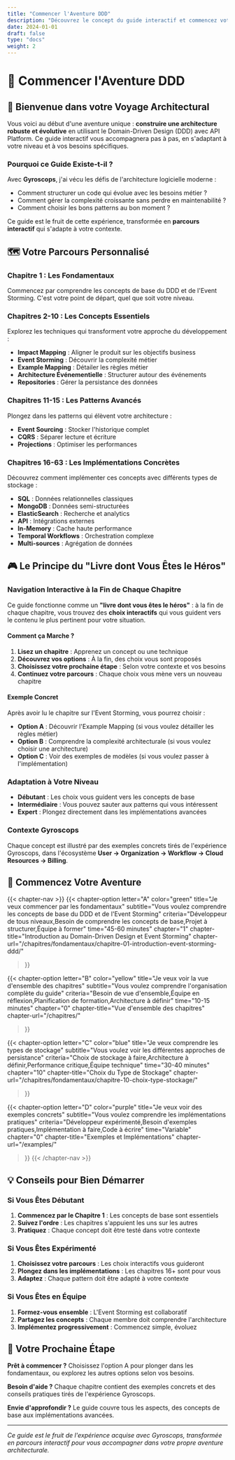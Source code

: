 ```yaml
---
title: "Commencer l'Aventure DDD"
description: "Découvrez le concept du guide interactif et commencez votre parcours personnalisé"
date: 2024-01-01
draft: false
type: "docs"
weight: 2
---
```


# 🚀 Commencer l'Aventure DDD

## 🎯 **Bienvenue dans votre Voyage Architectural**

Vous voici au début d'une aventure unique : **construire une architecture robuste et évolutive** en utilisant le Domain-Driven Design (DDD) avec API Platform. Ce guide interactif vous accompagnera pas à pas, en s'adaptant à votre niveau et à vos besoins spécifiques.

### **Pourquoi ce Guide Existe-t-il ?**

Avec **Gyroscops**, j'ai vécu les défis de l'architecture logicielle moderne :
- Comment structurer un code qui évolue avec les besoins métier ?
- Comment gérer la complexité croissante sans perdre en maintenabilité ?
- Comment choisir les bons patterns au bon moment ?

Ce guide est le fruit de cette expérience, transformée en **parcours interactif** qui s'adapte à votre contexte.

## 🗺️ **Votre Parcours Personnalisé**

### **Chapitre 1 : Les Fondamentaux**
Commencez par comprendre les concepts de base du DDD et de l'Event Storming. C'est votre point de départ, quel que soit votre niveau.

### **Chapitres 2-10 : Les Concepts Essentiels**
Explorez les techniques qui transforment votre approche du développement :
- **Impact Mapping** : Aligner le produit sur les objectifs business
- **Event Storming** : Découvrir la complexité métier
- **Example Mapping** : Détailer les règles métier
- **Architecture Événementielle** : Structurer autour des événements
- **Repositories** : Gérer la persistance des données

### **Chapitres 11-15 : Les Patterns Avancés**
Plongez dans les patterns qui élèvent votre architecture :
- **Event Sourcing** : Stocker l'historique complet
- **CQRS** : Séparer lecture et écriture
- **Projections** : Optimiser les performances

### **Chapitres 16-63 : Les Implémentations Concrètes**
Découvrez comment implémenter ces concepts avec différents types de stockage :
- **SQL** : Données relationnelles classiques
- **MongoDB** : Données semi-structurées
- **ElasticSearch** : Recherche et analytics
- **API** : Intégrations externes
- **In-Memory** : Cache haute performance
- **Temporal Workflows** : Orchestration complexe
- **Multi-sources** : Agrégation de données

## 🎮 **Le Principe du "Livre dont Vous Êtes le Héros"**

### **Navigation Interactive à la Fin de Chaque Chapitre**
Ce guide fonctionne comme un **"livre dont vous êtes le héros"** : à la fin de chaque chapitre, vous trouvez des **choix interactifs** qui vous guident vers le contenu le plus pertinent pour votre situation.

#### **Comment ça Marche ?**
1. **Lisez un chapitre** : Apprenez un concept ou une technique
2. **Découvrez vos options** : À la fin, des choix vous sont proposés
3. **Choisissez votre prochaine étape** : Selon votre contexte et vos besoins
4. **Continuez votre parcours** : Chaque choix vous mène vers un nouveau chapitre

#### **Exemple Concret**
Après avoir lu le chapitre sur l'Event Storming, vous pourrez choisir :
- **Option A** : Découvrir l'Example Mapping (si vous voulez détailler les règles métier)
- **Option B** : Comprendre la complexité architecturale (si vous voulez choisir une architecture)
- **Option C** : Voir des exemples de modèles (si vous voulez passer à l'implémentation)

### **Adaptation à Votre Niveau**
- **Débutant** : Les choix vous guident vers les concepts de base
- **Intermédiaire** : Vous pouvez sauter aux patterns qui vous intéressent
- **Expert** : Plongez directement dans les implémentations avancées

### **Contexte Gyroscops**
Chaque concept est illustré par des exemples concrets tirés de l'expérience Gyroscops, dans l'écosystème **User → Organization → Workflow → Cloud Resources → Billing**.

## 🚀 **Commencez Votre Aventure**

{{< chapter-nav >}}
  {{< chapter-option 
    letter="A" 
    color="green" 
    title="Je veux commencer par les fondamentaux" 
    subtitle="Vous voulez comprendre les concepts de base du DDD et de l'Event Storming"
    criteria="Développeur de tous niveaux,Besoin de comprendre les concepts de base,Projet à structurer,Équipe à former"
    time="45-60 minutes"
    chapter="1"
    chapter-title="Introduction au Domain-Driven Design et Event Storming"
    chapter-url="/chapitres/fondamentaux/chapitre-01-introduction-event-storming-ddd/"
  >}}
  
  {{< chapter-option 
    letter="B" 
    color="yellow" 
    title="Je veux voir la vue d'ensemble des chapitres" 
    subtitle="Vous voulez comprendre l'organisation complète du guide"
    criteria="Besoin de vue d'ensemble,Équipe en réflexion,Planification de formation,Architecture à définir"
    time="10-15 minutes"
    chapter="0"
    chapter-title="Vue d'ensemble des chapitres"
    chapter-url="/chapitres/"
  >}}
  
  {{< chapter-option 
    letter="C" 
    color="blue" 
    title="Je veux comprendre les types de stockage" 
    subtitle="Vous voulez voir les différentes approches de persistance"
    criteria="Choix de stockage à faire,Architecture à définir,Performance critique,Équipe technique"
    time="30-40 minutes"
    chapter="10"
    chapter-title="Choix du Type de Stockage"
    chapter-url="/chapitres/fondamentaux/chapitre-10-choix-type-stockage/"
  >}}
  
  {{< chapter-option 
    letter="D" 
    color="purple" 
    title="Je veux voir des exemples concrets" 
    subtitle="Vous voulez comprendre les implémentations pratiques"
    criteria="Développeur expérimenté,Besoin d'exemples pratiques,Implémentation à faire,Code à écrire"
    time="Variable"
    chapter="0"
    chapter-title="Exemples et Implémentations"
    chapter-url="/examples/"
  >}}
{{< /chapter-nav >}}

## 💡 **Conseils pour Bien Démarrer**

### **Si Vous Êtes Débutant**
1. **Commencez par le Chapitre 1** : Les concepts de base sont essentiels
2. **Suivez l'ordre** : Les chapitres s'appuient les uns sur les autres
3. **Pratiquez** : Chaque concept doit être testé dans votre contexte

### **Si Vous Êtes Expérimenté**
1. **Choisissez votre parcours** : Les choix interactifs vous guideront
2. **Plongez dans les implémentations** : Les chapitres 16+ sont pour vous
3. **Adaptez** : Chaque pattern doit être adapté à votre contexte

### **Si Vous Êtes en Équipe**
1. **Formez-vous ensemble** : L'Event Storming est collaboratif
2. **Partagez les concepts** : Chaque membre doit comprendre l'architecture
3. **Implémentez progressivement** : Commencez simple, évoluez

## 🎯 **Votre Prochaine Étape**

**Prêt à commencer ?** Choisissez l'option A pour plonger dans les fondamentaux, ou explorez les autres options selon vos besoins.

**Besoin d'aide ?** Chaque chapitre contient des exemples concrets et des conseils pratiques tirés de l'expérience Gyroscops.

**Envie d'approfondir ?** Le guide couvre tous les aspects, des concepts de base aux implémentations avancées.

---

*Ce guide est le fruit de l'expérience acquise avec Gyroscops, transformée en parcours interactif pour vous accompagner dans votre propre aventure architecturale.*
